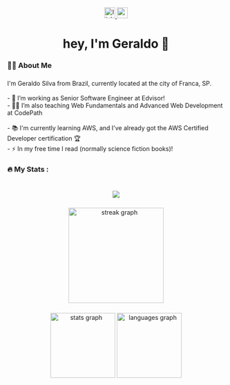 ###

<div align="center">
  <a href="https://www.linkedin.com/in/gerjunior/" target="_blank">
    <img src="https://img.shields.io/static/v1?message=LinkedIn&logo=linkedin&label=&color=0077B5&logoColor=white&labelColor=&style=for-the-badge" height="25" alt="linkedin logo"  />
  </a>
  <a href="https://www.youtube.com/@geraldo_silva" target="_blank">
    <img src="https://img.shields.io/static/v1?message=Youtube&logo=youtube&label=&color=FF0000&logoColor=white&labelColor=&style=for-the-badge" height="25" alt="youtube logo"  />
  </a>
</div>

###

<h1 align="center">hey, I'm Geraldo 👋</h1>

###

<h3 align="left">👩‍💻  About Me</h3>

###

<p align="left">I'm Geraldo Silva from Brazil, currently located at the city of Franca, SP.<br><br>- 🔭 I’m working as Senior Software Engineer at Edvisor!<br>- 👨‍🏫 I’m also teaching Web Fundamentals and Advanced Web Development at CodePath <br><br>- 📚 I'm currently learning AWS, and I've already got the AWS Certified Developer certification 🏆 <br>- ⚡ In my free time I read (normally science fiction books)!</p>

###

<h3 align="left">🔥   My Stats :</h3>

###

<br clear="both">

<div align="center">
  <img src="https://profile-counter.glitch.me/gerjunior/count.svg?"  />
</div>

###

<div align="center">
  <img src="https://streak-stats.demolab.com?user=gerjunior&locale=en&mode=daily&theme=dark&hide_border=false&border_radius=5&order=3" height="220" alt="streak graph"  />
</div>

###

<div align="center">
  <img src="https://github-readme-stats.vercel.app/api?username=gerjunior&hide_title=false&hide_rank=false&show_icons=true&include_all_commits=true&count_private=true&disable_animations=false&theme=dracula&locale=en&hide_border=false&order=1" height="150" alt="stats graph"  />
  <img src="https://github-readme-stats.vercel.app/api/top-langs?username=gerjunior&locale=en&hide_title=false&layout=compact&card_width=320&langs_count=5&theme=dracula&hide_border=false&order=2" height="150" alt="languages graph"  />
</div>

###
